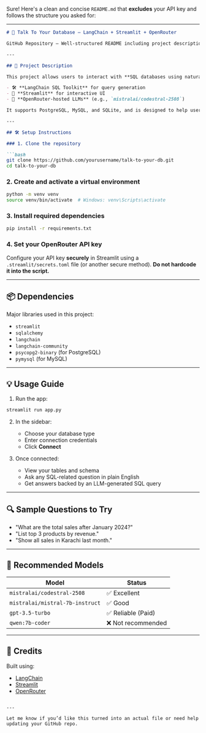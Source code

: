 Sure! Here's a clean and concise `README.md` that **excludes** your API key and follows the structure you asked for:

---

````markdown
# 🧠 Talk To Your Database — LangChain + Streamlit + OpenRouter

GitHub Repository – Well-structured README including project description, setup instructions, usage guide, and dependencies.

---

## 📌 Project Description

This project allows users to interact with **SQL databases using natural language**. Built using:

- 🛠️ **LangChain SQL Toolkit** for query generation
- 🎨 **Streamlit** for interactive UI
- 🤖 **OpenRouter-hosted LLMs** (e.g., `mistralai/codestral-2508`)

It supports PostgreSQL, MySQL, and SQLite, and is designed to help users ask complex questions without knowing SQL.

---

## 🛠️ Setup Instructions

### 1. Clone the repository

```bash
git clone https://github.com/yourusername/talk-to-your-db.git
cd talk-to-your-db
````

### 2. Create and activate a virtual environment

```bash
python -m venv venv
source venv/bin/activate  # Windows: venv\Scripts\activate
```

### 3. Install required dependencies

```bash
pip install -r requirements.txt
```

### 4. Set your OpenRouter API key

Configure your API key **securely** in Streamlit using a `.streamlit/secrets.toml` file (or another secure method).
**Do not hardcode it into the script.**

---

## 📦 Dependencies

Major libraries used in this project:

* `streamlit`
* `sqlalchemy`
* `langchain`
* `langchain-community`
* `psycopg2-binary` (for PostgreSQL)
* `pymysql` (for MySQL)

---

## 💡 Usage Guide

1. Run the app:

```bash
streamlit run app.py
```

2. In the sidebar:

   * Choose your database type
   * Enter connection credentials
   * Click **Connect**

3. Once connected:

   * View your tables and schema
   * Ask any SQL-related question in plain English
   * Get answers backed by an LLM-generated SQL query

---

## 🔍 Sample Questions to Try

* "What are the total sales after January 2024?"
* "List top 3 products by revenue."
* "Show all sales in Karachi last month."

---

## 🧠 Recommended Models

| Model                           | Status            |
| ------------------------------- | ----------------- |
| `mistralai/codestral-2508`      | ✅ Excellent       |
| `mistralai/mistral-7b-instruct` | ✅ Good            |
| `gpt-3.5-turbo`                 | ✅ Reliable (Paid) |
| `qwen:7b-coder`                 | ❌ Not recommended |

---

## 🙌 Credits

Built using:

* [LangChain](https://github.com/langchain-ai/langchain)
* [Streamlit](https://streamlit.io/)
* [OpenRouter](https://openrouter.ai/)

```

---

Let me know if you’d like this turned into an actual file or need help updating your GitHub repo.
```
